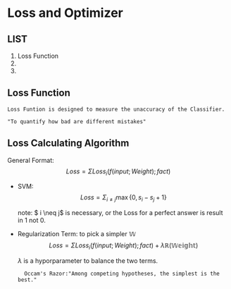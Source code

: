 # Loss and Optimizer

## LIST

1. Loss Function
2. 
3. 


## Loss Function

    Loss Funtion is designed to measure the unaccuracy of the Classifier.

    "To quantify how bad are different mistakes"

## Loss Calculating Algorithm

General Format:$$Loss = \Sigma Loss_{i}(f(input;Weight);fact)$$

- SVM: 
$$Loss = \Sigma_{i \neq j} \max\{0, s_i - s_j + 1\}$$       

  note: $ i \neq j$ is necessary, or the Loss for a perfect answer is result in 1 not 0.

- Regularization Term: to pick a simpler $\mathbb{W}$
    $$Loss = \Sigma Loss_{i}(f(input;Weight);fact)+ \lambda \mathbb{R(Weight)}$$

    $\lambda$ is a hyporparameter to balance the two terms.

        Occam's Razor:"Among competing hypotheses, the simplest is the best."


